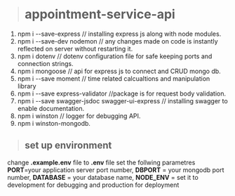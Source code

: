 > # appointment-service-api
1. npm i --save-express // installing express js along with node modules.
2. npm i --save-dev nodemon // any changes made on code is instantly reflected on server without restarting it.
3. npm i dotenv // dotenv configuration file for safe keeping ports and connection strings.
4. npm i mongoose // api for express js to connect and CRUD mongo db.
5. npm i --save moment // time related calcualtions and manipulation library
6. npm i --save express-validator //package is for request body validation.
7. npm i --save swagger-jsdoc swagger-ui-express // installing swagger to enable documentation.
8. npm i winston // logger for debugging API.
9. npm i winston-mongodb.

> ## set up environment
change **.example.env** file to **.env** file
set the follwing parametres **PORT**=your application server port number, **DBPORT** = your mongodb port number, **DATABASE** = your database name, **NODE_ENV** = set it to development for debugging and production for deployment
